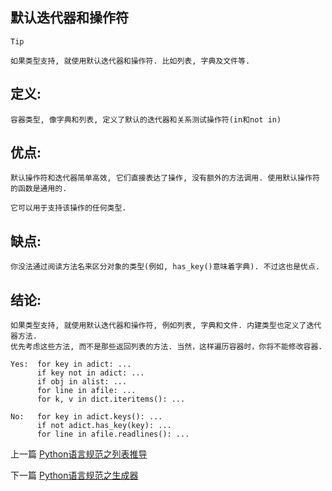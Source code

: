 <!--
author: 老A在Coding
date: 2019-02-15 
title: Python语言规范之默认迭代器和操作符
tags: Python3,风格指南
category: Python3,python
status: publish
summary: Python语言规范之默认迭代器和操作符
-->

## 默认迭代器和操作符

```Tip```
```
如果类型支持, 就使用默认迭代器和操作符. 比如列表, 字典及文件等.
```

## 定义:
```  
容器类型, 像字典和列表, 定义了默认的迭代器和关系测试操作符(in和not in)
```

## 优点:
    默认操作符和迭代器简单高效, 它们直接表达了操作, 没有额外的方法调用. 使用默认操作符的函数是通用的. 
   
    它可以用于支持该操作的任何类型.


## 缺点:
```
你没法通过阅读方法名来区分对象的类型(例如, has_key()意味着字典). 不过这也是优点.
```

## 结论:
```
如果类型支持, 就使用默认迭代器和操作符, 例如列表, 字典和文件. 内建类型也定义了迭代器方法. 
优先考虑这些方法, 而不是那些返回列表的方法. 当然，这样遍历容器时，你将不能修改容器.
```
```
Yes:  for key in adict: ...
      if key not in adict: ...
      if obj in alist: ...
      for line in afile: ...
      for k, v in dict.iteritems(): ...
```
```
No:   for key in adict.keys(): ...
      if not adict.has_key(key): ...
      for line in afile.readlines(): ...
```

上一篇 [Python语言规范之列表推导](http://www.imlaoa.com/blog/py3-language-style7.html)

下一篇 [Python语言规范之生成器](http://www.imlaoa.com/blog/py3-language-style9.html)
